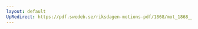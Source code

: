 ```yaml
---
layout: default
UpRedirect: https://pdf.swedeb.se/riksdagen-motions-pdf/1868/mot_1868__fk__00077/mot_1868__fk__00077_002.pdf
---
```


